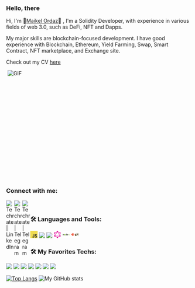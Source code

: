 ### Hello, there

Hi, I'm 🥇[Maikel Ordaz](https://t.me/maikelordaz)🥇 , I'm a Solidity Developer, with experience in various fields of web 3.0, such as DeFi, NFT and Dapps.

My major skills are blockchain-focused development. I have good experience with Blockchain, Ethereum, Yield Farming, Swap, Smart Contract, NFT marketplace, and Exchange site.

Check out my CV [here](https://drive.google.com/file/d/13WnwlpzyKGudfkJItyzwMvrEQVIAixpf/view?usp=sharing)

 <div>
  <img align="right" alt="GIF" src="https://www.mygo.ge/uploads/blog/1584023795.jpg" width="500" height="320" />
</div>

### Connect with me:

[<img align="left" alt="Techrate | LinkedIn" width="22px" src="https://upload.wikimedia.org/wikipedia/commons/thumb/7/7e/Gmail_icon_%282020%29.svg/2560px-Gmail_icon_%282020%29.svg.png" />][gmail]
[<img align="left" alt="Techrate | Telegram" width="22px" src="https://camo.githubusercontent.com/f4b401dd7cd9b7840fd31acafd49e151a80e4c9600bf219934461b96dd98e013/68747470733a2f2f6564656e742e6769746875622e696f2f537570657254696e7949636f6e732f696d616765732f7376672f74656c656772616d2e737667" />][telegram]
[<img align="left" alt="Techrate | Telegram" width="22px" src="https://raw.githubusercontent.com/rahuldkjain/github-profile-readme-generator/master/src/images/icons/Social/linked-in-alt.svg" />][linkedin]

[gmail]: mailto:maikelordaz@gmail.com
[telegram]: https://t.me/maikelordaz
[linkedin]: https://www.linkedin.com/in/maikel-ordaz/
<br/>
### :hammer_and_wrench: Languages and Tools:

<code><img height="20" src="https://raw.githubusercontent.com/github/explore/80688e429a7d4ef2fca1e82350fe8e3517d3494d/topics/javascript/javascript.png"></code>
<code><img height="20" src="https://smartcontractprogrammer.com/static/media/solidity-app.0623e708.svg"></code>
<code><img height="20" src="https://encrypted-tbn0.gstatic.com/images?q=tbn:ANd9GcQwyO7mY19NidiJXP9ZpgJ4emkdE68gcBZZyA&usqp=CAU"></code>
<code><img height="20" src="https://raw.githubusercontent.com/github/explore/5c058a388828bb5fde0bcafd4bc867b5bb3f26f3/topics/graphql/graphql.png"></code>
<code><img height="20" src="https://raw.githubusercontent.com/devicons/devicon/master/icons/nodejs/nodejs-original-wordmark.svg"></code>
<code><img height="20" src="https://raw.githubusercontent.com/github/explore/80688e429a7d4ef2fca1e82350fe8e3517d3494d/topics/git/git.png"></code>

### :hammer_and_wrench: My Favorites Techs:

![](https://img.shields.io/badge/Network-Ethereum-informational?style=flat&logo=ethereum&logoColor=white&color=3bac3a)
![](https://img.shields.io/badge/Language-Solidity-informational?style=flat&logo=solidity&logoColor=white&color=3bac3a)
![](https://img.shields.io/badge/Development-Hardhat-success)
![](https://img.shields.io/badge/Language-JavaScript-informational?style=flat&logo=javascript&logoColor=white&color=3bac3a)
![](https://img.shields.io/badge/CI/CD-Github_Action-informational?style=flat&logo=github&logoColor=white&color=3bac3a)
![](https://img.shields.io/badge/Shell-Bash-informational?style=flat&logo=gnu-bash&logoColor=white&color=3bac3a)
![](https://img.shields.io/badge/Tools-Thegraph-success)

[![Top Langs](https://github-readme-stats.vercel.app/api/top-langs/?username=maikelordaz&layout=compact&theme=vision-friendly-dark)](https://github.com/anuraghazra/github-readme-stats)
![My GitHub stats](https://github-readme-stats.vercel.app/api?username=maikelordaz&count_private=true&show_icons=true&theme=highcontrast)
